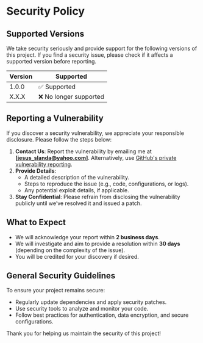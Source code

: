 # Security Policy

## Supported Versions

We take security seriously and provide support for the following versions of this project. If you find a security issue, please check if it affects a supported version before reporting.

| Version | Supported          |
| ------- | ------------------ |
| 1.0.0   | ✅ Supported       |
| X.X.X   | ❌ No longer supported |

## Reporting a Vulnerability

If you discover a security vulnerability, we appreciate your responsible disclosure. Please follow the steps below:

1. **Contact Us**: Report the vulnerability by emailing me at **[jesus_slanda@yahoo.com]**. Alternatively, use [GitHub's private vulnerability reporting](https://docs.github.com/en/code-security/security-advisories/creating-a-security-advisory).
2. **Provide Details**:
   - A detailed description of the vulnerability.
   - Steps to reproduce the issue (e.g., code, configurations, or logs).
   - Any potential exploit details, if applicable.
3. **Stay Confidential**: Please refrain from disclosing the vulnerability publicly until we’ve resolved it and issued a patch.

## What to Expect

- We will acknowledge your report within **2 business days**.
- We will investigate and aim to provide a resolution within **30 days** (depending on the complexity of the issue).
- You will be credited for your discovery if desired.

## General Security Guidelines

To ensure your project remains secure:
- Regularly update dependencies and apply security patches.
- Use security tools to analyze and monitor your code.
- Follow best practices for authentication, data encryption, and secure configurations.

Thank you for helping us maintain the security of this project!
